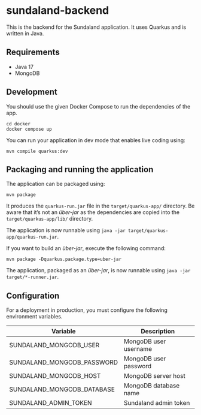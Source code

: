 # sundaland-backend

This is the backend for the Sundaland application. It uses Quarkus and is
written in Java.

## Requirements

- Java 17
- MongoDB

## Development

You should use the given Docker Compose to run the dependencies of the app.

```shell script
cd docker
docker compose up
```

You can run your application in dev mode that enables live coding using:
```shell script
mvn compile quarkus:dev
```

## Packaging and running the application

The application can be packaged using:
```shell script
mvn package
```
It produces the `quarkus-run.jar` file in the `target/quarkus-app/` directory.
Be aware that it’s not an _über-jar_ as the dependencies are copied into the `target/quarkus-app/lib/` directory.

The application is now runnable using `java -jar target/quarkus-app/quarkus-run.jar`.

If you want to build an _über-jar_, execute the following command:
```shell script
mvn package -Dquarkus.package.type=uber-jar
```

The application, packaged as an _über-jar_, is now runnable using `java -jar target/*-runner.jar`.

## Configuration

For a deployment in production, you must configure the following environment
variables.

| Variable                   | Description           |
|----------------------------|-----------------------|
| SUNDALAND_MONGODB_USER     | MongoDB user username |
| SUNDALAND_MONGODB_PASSWORD | MongoDB user password |
| SUNDALAND_MONGODB_HOST     | MongoDB server host   |
| SUNDALAND_MONGODB_DATABASE | MongoDB database name |
| SUNDALAND_ADMIN_TOKEN      | Sundaland admin token |
